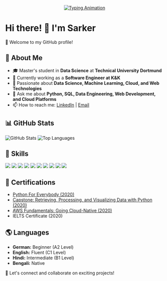 <p align="center">
  <a href="https://github.com/sunzid02">
    <img src="https://readme-typing-svg.herokuapp.com?size=24&width=600&lines=Actively+Always+Learning!;Exploring+New+Technologies!" alt="Typing Animation" />
  </a>
</p>

# Hi there! 👋 I'm Sarker

🌟 Welcome to my GitHub profile!  

## 🚀 About Me  
- 🎓 Master's student in **Data Science** at **Technical University Dortmund**  
- 💼 Currently working as a **Software Engineer at K&K**  
- 🌱 Passionate about **Data Science, Machine Learning, Cloud, and Web Technologies**  
- 💬 Ask me about **Python, SQL, Data Engineering, Web Development, and Cloud Platforms**  
- 📫 How to reach me: [LinkedIn](https://linkedin.com/in/sarker-sunzid-mahmud) | [Email](mailto:sunzid02@gmail.com)  

## 📊 GitHub Stats  
<img src="https://github-readme-stats.vercel.app/api?username=sunzid02&show_icons=true&theme=dark" alt="GitHub Stats" />  
<img src="https://github-readme-stats.vercel.app/api/top-langs/?username=sunzid02&layout=compact&theme=dark" alt="Top Languages" />  

## 🚀 Skills  
<p align="left">
  <img src="https://img.shields.io/badge/-Python-3776AB?style=for-the-badge&logo=python&logoColor=white" />
  <img src="https://img.shields.io/badge/-SQL-4479A1?style=for-the-badge&logo=mysql&logoColor=white" />
  <img src="https://img.shields.io/badge/-PHP-777BB4?style=for-the-badge&logo=php&logoColor=white" />
  <img src="https://img.shields.io/badge/-JavaScript-F7DF1E?style=for-the-badge&logo=javascript&logoColor=black" />
  <img src="https://img.shields.io/badge/-HTML-E34F26?style=for-the-badge&logo=html5&logoColor=white" />
  <img src="https://img.shields.io/badge/-CSS-1572B6?style=for-the-badge&logo=css3&logoColor=white" />
  <img src="https://img.shields.io/badge/-React.js-61DAFB?style=for-the-badge&logo=react&logoColor=black" />
  <img src="https://img.shields.io/badge/-Angular-DD0031?style=for-the-badge&logo=angular&logoColor=white" />
  <img src="https://img.shields.io/badge/-Google_Cloud-4285F4?style=for-the-badge&logo=google-cloud&logoColor=white" />
  <img src="https://img.shields.io/badge/-Firebase-FFCA28?style=for-the-badge&logo=firebase&logoColor=black" />
</p>

## 📜 Certifications  
- [Python For Everybody (2020)](https://coursera.org/share/210943819eb94fcdf27a21155d825390)  
- [Capstone: Retrieving, Processing, and Visualizing Data with Python (2020)](https://coursera.org/share/52bf3a8d901f6e93918338a9758658c6)  
- [AWS Fundamentals: Going Cloud-Native (2020)](https://coursera.org/share/86944a4984ee72321e400f856e0db6a3)  
- IELTS Certificate (2020)  

## 🌎 Languages  
- **German:** Beginner (A2 Level)  
- **English:** Fluent (C1 Level)  
- **Hindi:** Intermediate (B1 Level)  
- **Bengali:** Native  

🚀 Let's connect and collaborate on exciting projects!  


